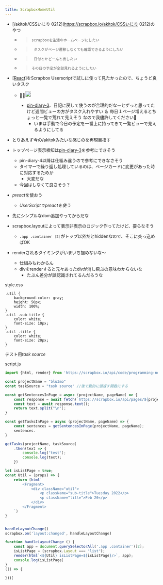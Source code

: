 ```yaml
---
title: ScrapboxHomeUtil
---
```


* \[/akitok/CSSいじり 0212\](https://scrapbox.io/akitok/CSSいじり 0212)のやつ
  
  * 
     > 
     > ````
     > scrapboxを生活のホームページにしたい
     > ````
  
  * 
     > 
     > ````
     > 	タスクがページ遷移しなくても確認できるようにしたい
     > ````
  
  * 
     > 
     > ````
     > 	日付とかどーんと出したい
     > ````
  
  * 
     > 
     > ````
     > その日の予定が全部見れるようにしたい
     > ````

* [\[React\]]([[preact]])をScrapbox Userscriptで試しに使って見たかったので、ちょうど良いタスク
  
  * 🙏🙏<img src='https://scrapbox.io/api/pages/blu3mo-public/axokxi/icon' alt='axokxi.icon' height="19.5"/>

    * [pin-diary-3](pin-diary-3.md)、日記に戻して使うのが合理的だなーとずっと思ってたけど週間ビューの方がタスク入れやすい ＆ 毎日１ページ増えるとちょっと一覧で荒れて見えそう なので我儘許してください🙏
      * いまは手動で今日の予定を一番上に持ってきて一覧ビューで見えるようにしてる
* とりあえず今の/akitokみたいな感じのを再現目指す

* トップページ表示検知は[pin-diary-3](pin-diary-3.md)を参考にできそう
  
  * pin-diary-4以降は仕組み違うので参考にできなさそう
  * タイマーで繰り返し処理しているのは、ページカードに変更があった時に対応するためか
    * 大変だな
  * 今回はしなくて良さそう？
* *preact*を使おう
  
  * *UserScriptでpreactを使う*
* 先にシンプルなdom追加やってからだな

* scrapbox.layoutによって表示非表示のロジック作ってたけど、要らなそう
  
  * `.app .container [2]`がトップ以外だとhiddenなので、そこに突っ込めばOK
* renderされるタイミングがいまいち掴めないな〜
  
  * 仕組みもわからん
  * divをrenderすると元々あったdivが消し飛ぶの意味わからないな
    * たぶん差分が誤認識されてるんだろうな

style.css

````
.util {
	background-color: gray;
	height: 50px;
	width: 100%;
}
.util .sub-title {
	color: white;
  	font-size: 10px;
}
.util .title {
	color: white;
	font-size: 20px;
}
````

テスト用*task source*

script.js

````javascript
import {html, render} from 'https://scrapbox.io/api/code/programming-notes/htm@3.0.4%2Fpreact/script.js';

const projectName = "blu3mo"
const taskSource = "task source" //後で動的に値返す関数にする 

const getSentencesInPage = async (projectName, pageName) => {
	const response = await fetch(`https://scrapbox.io/api/pages/${projectName}/${pageName}/text`)
    const text = await response.text();
    return text.split("\n");
}

const getTasksInPage = async (projectName, pageName) => {
	const sentences = getSentencesInPage(projectName, pageName);
	sentences.
}

getTasks(projectName, taskSource)
	.then(text => {
		console.log("test");
		console.log(text);
	})

let isListPage = true;
const Util = (props) => {
	return (html`
		<Fragment>
			<div className="util">
				<p className="sub-title">Tuesday 2022</p>
				<p className="title">Feb 26</p>
			</div>
		</Fragment>
	`)
}


handleLayoutChange()
scrapbox.on('layout:changed', handleLayoutChange)

function handleLayoutChange () {
    const app = document.querySelectorAll('.app .container')[2];
	isListPage = (scrapbox.Layout === "list");
	render(html`<${Util} isListPage=${isListPage}/>`, app);
	console.log(isListPage)
}
(() => {
    
})()
 
````
